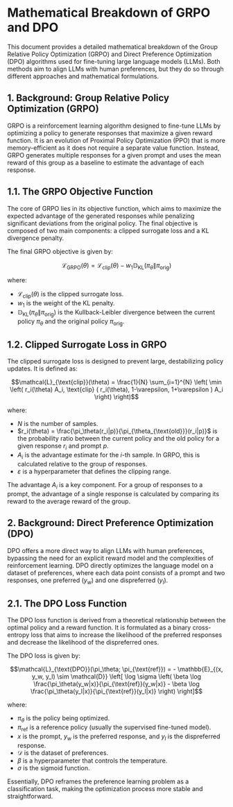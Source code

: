 # Mathematical Breakdown of GRPO and DPO

This document provides a detailed mathematical breakdown of the Group Relative Policy Optimization (GRPO) and Direct Preference Optimization (DPO) algorithms used for fine-tuning large language models (LLMs). Both methods aim to align LLMs with human preferences, but they do so through different approaches and mathematical formulations.

## **1. Background: Group Relative Policy Optimization (GRPO)**

GRPO is a reinforcement learning algorithm designed to fine-tune LLMs by optimizing a policy to generate responses that maximize a given reward function. It is an evolution of Proximal Policy Optimization (PPO) that is more memory-efficient as it does not require a separate value function. Instead, GRPO generates multiple responses for a given prompt and uses the mean reward of this group as a baseline to estimate the advantage of each response.

## **1.1. The GRPO Objective Function**

The core of GRPO lies in its objective function, which aims to maximize the expected advantage of the generated responses while penalizing significant deviations from the original policy. The final objective is composed of two main components: a clipped surrogate loss and a KL divergence penalty.

The final GRPO objective is given by:

$$\mathcal{L}_{\text{GRPO}}(\theta) = \mathcal{L}_{\text{clip}}(\theta) - w_1 \mathbb{D}_{\text{KL}}(\pi_\theta \| \pi_{\text{orig}})$$

where:
*   $\mathcal{L}_{\text{clip}}(\theta)$ is the clipped surrogate loss.
*   $w_1$ is the weight of the KL penalty.
*   $\mathbb{D}_{\text{KL}}(\pi_\theta \| \pi_{\text{orig}})$ is the Kullback-Leibler divergence between the current policy $\pi_\theta$ and the original policy $\pi_{\text{orig}}$.

## **1.2. Clipped Surrogate Loss in GRPO**

The clipped surrogate loss is designed to prevent large, destabilizing policy updates. It is defined as:

$$\mathcal{L}_{\text{clip}}(\theta) = \frac{1}{N} \sum_{i=1}^{N} \left( \min \left( r_i(\theta) A_i, \text{clip} ( r_i(\theta), 1-\varepsilon, 1+\varepsilon ) A_i \right) \right)$$

where:
*   $N$ is the number of samples.
*   $r_i(\theta) = \frac{\pi_\theta(r_i|p)}{\pi_{\theta_{\text{old}}}(r_i|p)}$ is the probability ratio between the current policy and the old policy for a given response $r_i$ and prompt $p$.
*   $A_i$ is the advantage estimate for the $i$-th sample. In GRPO, this is calculated relative to the group of responses.
*   $\varepsilon$ is a hyperparameter that defines the clipping range.

The advantage $A_i$ is a key component. For a group of responses to a prompt, the advantage of a single response is calculated by comparing its reward to the average reward of the group.

## **2. Background: Direct Preference Optimization (DPO)**

DPO offers a more direct way to align LLMs with human preferences, bypassing the need for an explicit reward model and the complexities of reinforcement learning. DPO directly optimizes the language model on a dataset of preferences, where each data point consists of a prompt and two responses, one preferred ($y_w$) and one dispreferred ($y_l$).

## **2.1. The DPO Loss Function**

The DPO loss function is derived from a theoretical relationship between the optimal policy and a reward function. It is formulated as a binary cross-entropy loss that aims to increase the likelihood of the preferred responses and decrease the likelihood of the dispreferred ones.

The DPO loss is given by:

$$\mathcal{L}_{\text{DPO}}(\pi_\theta; \pi_{\text{ref}}) = - \mathbb{E}_{(x, y_w, y_l) \sim \mathcal{D}} \left[ \log \sigma \left( \beta \log \frac{\pi_\theta(y_w|x)}{\pi_{\text{ref}}(y_w|x)} - \beta \log \frac{\pi_\theta(y_l|x)}{\pi_{\text{ref}}(y_l|x)} \right) \right]$$

where:
*   $\pi_\theta$ is the policy being optimized.
*   $\pi_{\text{ref}}$ is a reference policy (usually the supervised fine-tuned model).
*   $x$ is the prompt, $y_w$ is the preferred response, and $y_l$ is the dispreferred response.
*   $\mathcal{D}$ is the dataset of preferences.
*   $\beta$ is a hyperparameter that controls the temperature.
*   $\sigma$ is the sigmoid function.

Essentially, DPO reframes the preference learning problem as a classification task, making the optimization process more stable and straightforward.